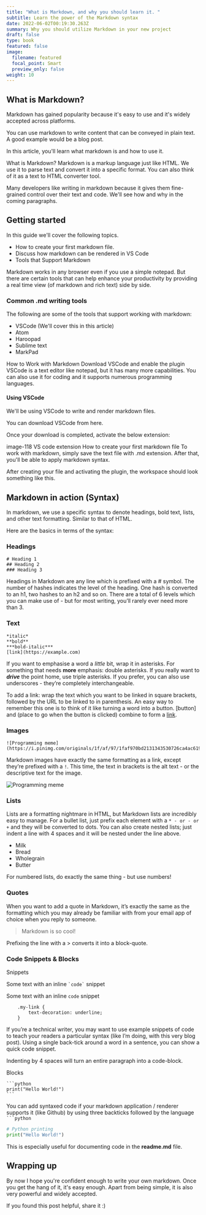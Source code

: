 ```yaml
---
title: "What is Markdown, and why you should learn it. "
subtitle: Learn the power of the Markdown syntax
date: 2022-06-02T00:19:30.263Z
summary: Why you should utilize Markdown in your new project
draft: false
type: book
featured: false
image:
  filename: featured
  focal_point: Smart
  preview_only: false
weight: 10
---
```


## What is Markdown?

Markdown has gained popularity because it's easy to use and it's widely accepted across platforms.

You can use markdown to write content that can be conveyed in plain text. A good example would be a blog post.

In this article, you'll learn what markdown is and how to use it.

What is Markdown?
Markdown is a markup language just like HTML. We use it to parse text and convert it into a specific format. You can also think of it as a text to HTML converter tool.

Many developers like writing in markdown because it gives them fine-grained control over their text and code. We'll see how and why in the coming paragraphs.

## Getting started

In this guide we'll cover the following topics.

* How to create your first markdown file.
* Discuss how markdown can be rendered in VS Code
* Tools that Support Markdown

Markdown works in any browser even if you use a simple notepad. But there are certain tools that can help enhance your productivity by providing a real time view (of markdown and rich text) side by side.

### Common .md writing tools

The following are some of the tools that support working with markdown:

* VSCode (We'll cover this in this article)
* Atom
* Haroopad
* Sublime text
* MarkPad

How to Work with Markdown
Download VSCode and enable the plugin
VSCode is a text editor like notepad, but it has many more capabilities. You can also use it for coding and it supports numerous programming languages.

#### Using VSCode

We'll be using VSCode to write and render markdown files.

You can download VSCode from here.

Once your download is completed, activate the below extension:

image-118
VS code extension
How to create your first markdown file
To work with markdown, simply save the text file with .md extension. After that, you'll be able to apply markdown syntax.

After creating your file and activating the plugin, the workspace should look something like this.

## Markdown in action (Syntax)

In markdown, we use a specific syntax to denote headings, bold text, lists, and other text formatting. Similar to that of HTML. 

Here are the basics in terms of the syntax:

### Headings

```
# Heading 1
## Heading 2
### Heading 3
```

Headings in Markdown are any line which is prefixed with a # symbol. The number of hashes indicates the level of the heading. One hash is converted to an h1, two hashes to an h2 and so on. There are a total of 6 levels which you can make use of - but for most writing, you’ll rarely ever need more than 3.

### Text

```
*italic*
**bold**
***bold-italic***
[link](https://example.com)
```

If you want to emphasise a word a *little* bit, wrap it in asterisks. For something that needs **more** emphasis: double asterisks. If you really want to ***drive*** the point home, use triple asterisks. If you prefer, you can also use underscores - they’re completely interchangeable.

To add a link: wrap the text which you want to be linked in square brackets, followed by the URL to be linked to in parenthesis. An easy way to remember this one is to think of it like turning a word into a button. \[button] and (place to go when the button is clicked) combine to form a [link](https://www.youtube.com/watch?v=dQw4w9WgXcQ).

### Images

```
![Programming meme](https://i.pinimg.com/originals/1f/af/97/1faf970bd2131343530726ca4ac6192e.jpg)
```

Markdown images have exactly the same formatting as a link, except they’re prefixed with a `!`. This time, the text in brackets is the alt text - or the descriptive text for the image.

![Programming meme](https://i.pinimg.com/originals/1f/af/97/1faf970bd2131343530726ca4ac6192e.jpg)

### Lists

Lists are a formatting nightmare in HTML, but Markdown lists are incredibly easy to manage. For a bullet list, just prefix each element with a `* - or - or +` and they will be converted to dots. You can also create nested lists; just indent a line with 4 spaces and it will be nested under the line above.

* Milk
* Bread
* Wholegrain
* Butter

For numbered lists, do exactly the same thing - but use numbers!

### Quotes

When you want to add a quote in Markdown, it’s exactly the same as the formatting which you may already be familiar with from your email app of choice when you reply to someone.

> Markdown is so cool!

Prefixing the line with a > converts it into a block-quote.

### Code Snippets & Blocks

Snippets

Some text with an inline ``` `code` ``` snippet

Some text with an inline `code` snippet

```
    .my-link {
        text-decoration: underline;
    }
```

If you’re a technical writer, you may want to use example snippets of code to teach your readers a particular syntax (like I’m doing, with this very blog post). Using a single back-tick around a word in a sentence, you can show a quick code snippet.

Indenting by 4 spaces will turn an entire paragraph into a code-block.

Blocks

````
```python
print("Hello World!")
```
````

You can add syntaxed code if your markdown application / renderer supports it (like Github) by using three  backticks followed by the language ```` ```python````  

```python
# Python printing
print("Hello World!")
```

This is especially useful for documenting code in the **readme.md** file. 

## Wrapping up

By now I hope you're confident enough to write your own markdown. Once you get the hang of it, it's easy enough. Apart from being simple, it is also very powerful and widely accepted.

If you found this post helpful, share it :)
